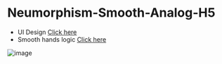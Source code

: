# Neumorphism-Smooth-Analog-H5
- UI Design [Click here](https://www.bilibili.com/video/BV1fT4y1i7km)
- Smooth hands logic [Click here](https://codepen.io/rkosak/pen/mwyRLK)

![image](https://github.com/Ashuai-jpg/Neumorphism-Smooth-Analog-H5/assets/65062031/c218c9e1-4e2a-4d0d-af9c-1e04e36dd41e)
